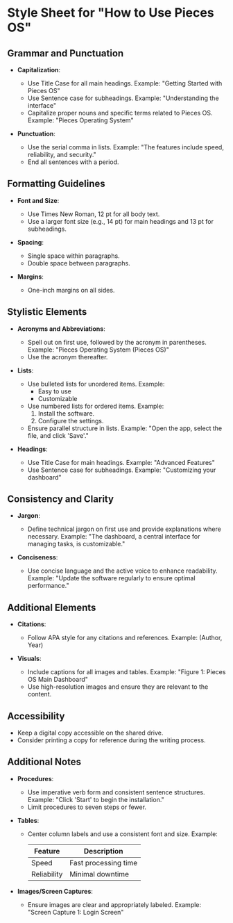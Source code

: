# Style Sheet for "How to Use Pieces OS"

## Grammar and Punctuation

- **Capitalization**:

  - Use Title Case for all main headings. Example: "Getting Started with Pieces OS"
  - Use Sentence case for subheadings. Example: "Understanding the interface"
  - Capitalize proper nouns and specific terms related to Pieces OS. Example: "Pieces Operating System"
- **Punctuation**:

  - Use the serial comma in lists. Example: "The features include speed, reliability, and security."
  - End all sentences with a period.

## Formatting Guidelines

- **Font and Size**:

  - Use Times New Roman, 12 pt for all body text.
  - Use a larger font size (e.g., 14 pt) for main headings and 13 pt for subheadings.
- **Spacing**:

  - Single space within paragraphs.
  - Double space between paragraphs.
- **Margins**:

  - One-inch margins on all sides.

## Stylistic Elements

- **Acronyms and Abbreviations**:

  - Spell out on first use, followed by the acronym in parentheses. Example: "Pieces Operating System (Pieces OS)"
  - Use the acronym thereafter.
- **Lists**:

  - Use bulleted lists for unordered items. Example:
    - Easy to use
    - Customizable
  - Use numbered lists for ordered items. Example:
    1. Install the software.
    2. Configure the settings.
  - Ensure parallel structure in lists. Example: "Open the app, select the file, and click 'Save'."
- **Headings**:

  - Use Title Case for main headings. Example: "Advanced Features"
  - Use Sentence case for subheadings. Example: "Customizing your dashboard"

## Consistency and Clarity

- **Jargon**:

  - Define technical jargon on first use and provide explanations where necessary. Example: "The dashboard, a central interface for managing tasks, is customizable."
- **Conciseness**:

  - Use concise language and the active voice to enhance readability. Example: "Update the software regularly to ensure optimal performance."

## Additional Elements

- **Citations**:

  - Follow APA style for any citations and references. Example: (Author, Year)
- **Visuals**:

  - Include captions for all images and tables. Example: "Figure 1: Pieces OS Main Dashboard"
  - Use high-resolution images and ensure they are relevant to the content.

## Accessibility

- Keep a digital copy accessible on the shared drive.
- Consider printing a copy for reference during the writing process.

## Additional Notes

- **Procedures**:

  - Use imperative verb form and consistent sentence structures. Example: "Click 'Start' to begin the installation."
  - Limit procedures to seven steps or fewer.
- **Tables**:

  - Center column labels and use a consistent font and size. Example:

    | Feature     | Description          |
    | ----------- | -------------------- |
    | Speed       | Fast processing time |
    | Reliability | Minimal downtime     |

- **Images/Screen Captures**:

  - Ensure images are clear and appropriately labeled. Example: "Screen Capture 1: Login Screen"

